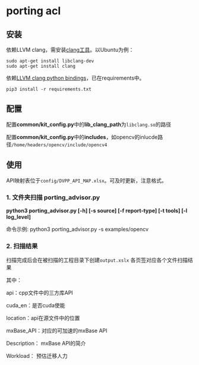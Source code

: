 # porting acl

## 安装

依赖LLVM clang，需安装[clang工具](https://releases.llvm.org/)。以Ubuntu为例：

```shell
sudo apt-get install libclang-dev
sudo apt-get install clang
```

依赖[LLVM clang python bindings](https://github.com/llvm/llvm-project/tree/main/clang/bindings/python)，已在requirements中。
```shell
pip3 install -r requirements.txt
```

## 配置

配置**common/kit_config.py**中的**lib_clang_path**为`libclang.so`的路径

配置**common/kit_config.py**中的**includes**，如opencv的inlucde路径`/home/headers/opencv/include/opencv4`

## 使用

API映射表位于`config/DVPP_API_MAP.xlsx`。可及时更新，注意格式。

### 1. 文件夹扫描 porting_advisor.py

**python3 porting_advisor.py [-h] [-s source] [-f report-type] [-t tools] [-l log_level]**  

命令示例: python3 porting_advisor.py -s examples/opencv

### 2. 扫描结果
扫描完成后会在被扫描的工程目录下创建`output.xslx`
各页签对应各个文件扫描结果

其中：

api：cpp文件中的三方库API

cuda_en：是否cuda使能

location：api在源文件中的位置

mxBase_API：对应的可加速的mxBase API

Description： mxBase API的简介

Workload： 预估迁移人力